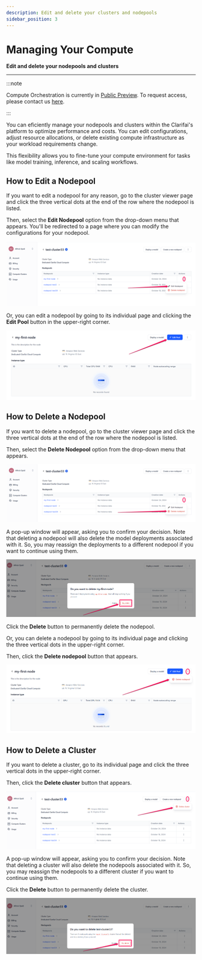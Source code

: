 ```yaml
---
description: Edit and delete your clusters and nodepools
sidebar_position: 3
---
```


# Managing Your Compute

**Edit and delete your nodepools and clusters**
<hr />

:::note

Compute Orchestration is currently in [Public Preview](https://docs.clarifai.com/product-updates/changelog/release-types). To request access, please contact us [here](https://www.clarifai.com/explore/contact-us-co).

:::

You can eficiently manage your nodepools and clusters within the Clarifai's platform to optimize performance and costs. You can edit configurations, adjust resource allocations, or delete existing compute infrastructure as your workload requirements change. 

This flexibility allows you to fine-tune your compute environment for tasks like model training, inference, and scaling workflows.

## How to Edit a Nodepool

If you want to edit a nodepool for any reason, go to the cluster viewer page and click the three vertical dots at the end of the row where the nodepool is listed.

Then, select the **Edit Nodepool** option from the drop-down menu that appears. You'll be redirected to a page where you can modify the configurations for your nodepool. 

![ ](/img/compute-orchestration/compute-17.png)

Or, you can edit a nodepool by going to its individual page and clicking the **Edit Pool** button in the upper-right corner. 

![ ](/img/compute-orchestration/compute-18.png)

## How to Delete a Nodepool

If you want to delete a nodepool, go to the cluster viewer page and click the three vertical dots at the end of the row where the nodepool is listed.

Then, select the **Delete Nodepool** option from the drop-down menu that appears. 

![ ](/img/compute-orchestration/compute-19.png)

A pop-up window will appear, asking you to confirm your decision. Note that deleting a nodepool will also delete the model deployments associated with it. So, you may reassign the deployments to a different nodepool if you want to continue using them.

![ ](/img/compute-orchestration/compute-19-1.png)

Click the **Delete** button to permanently delete the nodepool.

Or, you can delete a nodepool by going to its individual page and clicking the three vertical dots in the upper-right corner.

Then, click the **Delete nodepool** button that appears.

![ ](/img/compute-orchestration/compute-20.png)

## How to Delete a Cluster

If you want to delete a cluster, go to its individual page and click the three vertical dots in the upper-right corner. 

Then, click the **Delete cluster** button that appears.

![ ](/img/compute-orchestration/compute-5.png)

A pop-up window will appear, asking you to confirm your decision. Note that deleting a cluster will also delete the nodepools associated with it. So, you may reassign the nodepools to a different cluster if you want to continue using them. 

Click the **Delete** button to permanently delete the cluster. 

![ ](/img/compute-orchestration/compute-6.png)